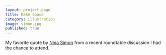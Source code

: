 ```yaml
---
layout: project-page
title: Make Space
category: illustration
image: simon.jpg
published: true
---
```

My favorite quote by [Nina Simon](http://museumtwo.blogspot.com/) from a recent roundtable discussion I had the chance to attend.